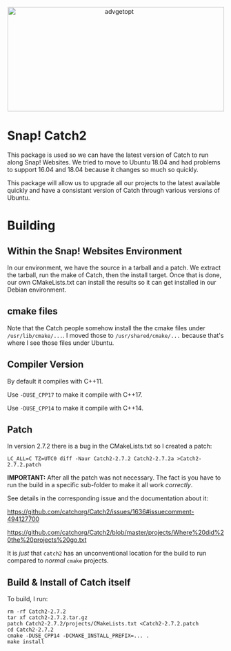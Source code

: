 
<p align="center">
<img alt="advgetopt" title="CMake Module Extensions to Build Snap! C++."
src="https://snapwebsites.org/sites/snapwebsites.org/files/images/catch2-logo-small.png" width="502" height="242"/>
</p>

# Snap! Catch2

This package is used so we can have the latest version of Catch to run
along Snap! Websites. We  tried to move to Ubuntu 18.04 and had problems
to support 16.04 and 18.04 because it changes so much so quickly.

This package will allow us to upgrade all our projects to the latest
available quickly and have a consistant version of Catch through various
versions of Ubuntu.

# Building

## Within the Snap! Websites Environment

In our environment, we have the source in a tarball and a patch.
We extract the tarball, run the make of Catch, then the install target.
Once that is done, our own CMakeLists.txt can install the results so
it can get installed in our Debian environment.

## cmake files

Note that the Catch people somehow install the the cmake files under
`/usr/lib/cmake/...`. I moved those to `/usr/shared/cmake/...` because
that's where I see those files under Ubuntu.

## Compiler Version

By default it compiles with C++11.

Use `-DUSE_CPP17` to make it compile with C++17.

Use `-DUSE_CPP14` to make it compile with C++14.

## Patch

In version 2.7.2 there is a bug in the CMakeLists.txt so I created a patch:

    LC_ALL=C TZ=UTC0 diff -Naur Catch2-2.7.2 Catch2-2.7.2a >Catch2-2.7.2.patch

**IMPORTANT:** After all the patch was not necessary. The fact is you have
to run the build in a specific sub-folder to make it all work _correctly_.

See details in the corresponding issue and the documentation about it:

https://github.com/catchorg/Catch2/issues/1636#issuecomment-494127700

https://github.com/catchorg/Catch2/blob/master/projects/Where%20did%20the%20projects%20go.txt

It is _just_ that `catch2` has an unconventional location for the build
to run compared to _normal_ `cmake` projects.

## Build & Install of Catch itself

To build, I run:

    rm -rf Catch2-2.7.2
    tar xf catch2-2.7.2.tar.gz
    patch Catch2-2.7.2/projects/CMakeLists.txt <Catch2-2.7.2.patch
    cd Catch2-2.7.2
    cmake -DUSE_CPP14 -DCMAKE_INSTALL_PREFIX=... .
    make install

